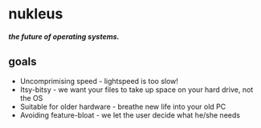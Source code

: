 # nukleus
##### the future of operating systems.


## goals

 - Uncomprimising speed - lightspeed is too slow!
 - Itsy-bitsy - we want your files to take up space on your hard drive, not the OS
 - Suitable for older hardware - breathe new life into your old PC
 - Avoiding feature-bloat - we let the user decide what he/she needs
